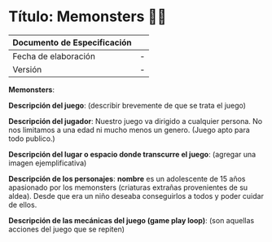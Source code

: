 # Título: Memonsters 👾🌄


| Documento de Especificación |   |
|-----------------------------|---|
| Fecha de elaboración        | -  |
| Versión                     | -  |

**Memonsters**:

**Descripción del juego**: (describir brevemente de que se trata el juego)

**Descripción del jugador**: Nuestro juego va dirigido a cualquier persona. No nos limitamos a una edad ni mucho menos un genero. (Juego apto para todo publico.)

**Descripción del lugar o espacio donde transcurre el juego**: (agregar una imagen ejemplificativa)

**Descripción de los personajes**: **nombre** es un adolescente de 15 años apasionado por los memonsters (criaturas extrañas provenientes de su aldea). Desde que era un niño deseaba conseguirlos a todos y poder cuidar de ellos.

**Descripción de las mecánicas del juego (game play loop)**: (son aquellas acciones del juego que se repiten)
